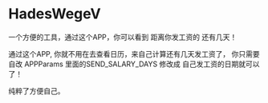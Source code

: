 # HadesWegeV
一个方便的工具，通过这个APP，你可以看到 距离你发工资的 还有几天！

通过这个APP, 你就不用在去查看日历，来自己计算还有几天发工资了， 你只需要自改 APPParams 里面的SEND_SALARY_DAYS 修改成
自己发工资的日期就可以了！

纯粹了方便自己。
